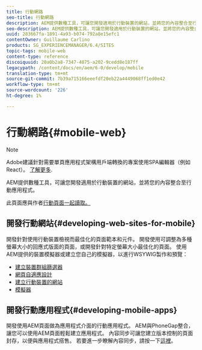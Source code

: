 ```yaml
---
title: 行動網路
seo-title: 行動網路
description: AEM提供數種工具，可讓您開發適用於行動裝置的網站，並將您的內容整合至行動應用程式
seo-description: AEM提供數種工具，可讓您開發適用於行動裝置的網站，並將您的內容整合至行動應用程式
uuid: 283667fa-1891-4a93-b074-792a8e15efc1
contentOwner: Guillaume Carlino
products: SG_EXPERIENCEMANAGER/6.4/SITES
topic-tags: mobile-web
content-type: reference
discoiquuid: 20a0b2a8-7347-4875-a202-9cedd8e187ff
legacypath: /content/docs/en/aem/6-0/develop/mobile
translation-type: tm+mt
source-git-commit: 7b39a715166eeefdf20eb22a4449068ff1ed0e42
workflow-type: tm+mt
source-wordcount: '226'
ht-degree: 1%

---
```



# 行動網路{#mobile-web}

>[!NOTE]
>
>Adobe建議針對需要單頁應用程式架構用戶端轉換的專案使用SPA編輯器（例如React）。 [了解更多](/help/sites-developing/spa-overview.md).

AEM提供數種工具，可讓您開發適用於行動裝置的網站，並將您的內容整合至行動應用程式。

此頁面應與作者[行動頁面一起讀取。](/help/sites-authoring/mobile.md)

## 開發行動網站{#developing-web-sites-for-mobile}

開發針對使用行動裝置檢視而最佳化的頁面範本和元件。 開發使用可調整為多種螢幕大小的回應式版面的頁面，或開發針對特定螢幕大小最佳化的頁面。 使用AEM提供的裝置模擬器或建立您自己的模擬器，以進行WSYWIG製作和預覽：

* [建立裝置群組篩選器](/help/sites-developing/groupfilters.md)
* [網頁自適應設計](/help/sites-developing/responsive.md)
* [建立行動裝置的網站](/help/sites-developing/mobile.md)
* [模擬器](/help/sites-developing/emulators.md)

## 開發行動應用程式{#developing-mobile-apps}

開發使用AEM頁面做為應用程式介面的行動應用程式。 AEM與PhoneGap整合，讓您可以使用AEM頁面輕鬆建立應用程式。 內容同步可讓您建立版本控制的頁面封存，以便與應用程式搭售。 若要進一步瞭解內容同步，請按一下[這裡](/help/mobile/phonegap-contentsync.md)。
